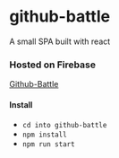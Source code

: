 # github-battle
A small SPA built with react

### Hosted on Firebase
[Github-Battle](https://github-battle-66cd4.firebaseapp.com)

#### Install
 * `cd into github-battle`
 * `npm install`  
 * `npm run start`